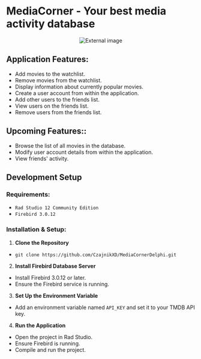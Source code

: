 # **MediaCorner - Your best media activity database**

<p align="center">
  <img src="https://imgur.com/3PVEXAj.png" alt="External image">
</p>

## **Application Features:**
- Add movies to the watchlist.
- Remove movies from the watchlist.
- Display information about currently popular movies.
- Create a user account from within the application.
- Add other users to the friends list.
- View users on the friends list. 
- Remove users from the friends list.

## **Upcoming Features::**
- Browse the list of all movies in the database.
- Modify user account details from within the application.
- View friends' activity.

## **Development Setup**
### **Requirements:**
- `Rad Studio 12 Community Edition`
- `Firebird 3.0.12`

### **Installation & Setup:**
1. **Clone the Repository**  
- `git clone https://github.com/CzajnikXD/MediaCornerDelphi.git`
2. **Install Firebird Database Server**
- Install Firebird 3.0.12 or later.
- Ensure the Firebird service is running.
3. **Set Up the Environment Variable**
- Add an environment variable named `API_KEY` and set it to your TMDB API key.
4. **Run the Application**
- Open the project in Rad Studio.
- Ensure Firebird is running.
- Compile and run the project.
